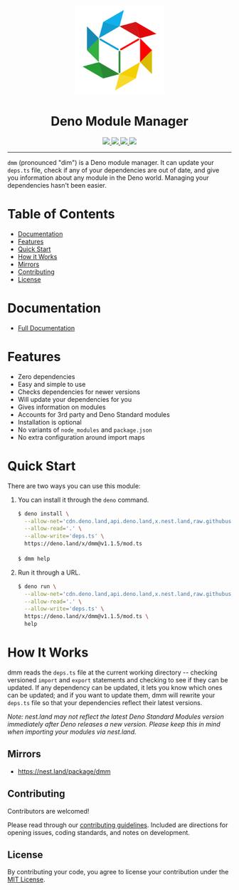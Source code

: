 <p align="center">
  <img height="200" src="logo.png" alt="Deno Module Manager">
  <h1 align="center">Deno Module Manager</h1>
</p>
<p align="center">
  <a href="https://github.com/drashland/dmm/releases">
    <img src="https://img.shields.io/github/release/drashland/dmm.svg?color=bright_green&label=latest">
  </a>
  <a href="https://github.com/drashland/dmm/actions">
    <img src="https://img.shields.io/github/workflow/status/drashland/dmm/master?label=ci">
  </a>
  <a href="https://discord.gg/SgejNXq">
    <img src="https://img.shields.io/badge/chat-on%20discord-blue">
  </a>
  <a href="https://rb.gy/5ppdbh">
    <img src="https://img.shields.io/badge/Tutorials-YouTube-red">
  </a>
</p>

---

`dmm` (pronounced "dim") is a Deno module manager. It can update your `deps.ts` file, check if any of your dependencies are out of date, and give you information about any module in the Deno world. Managing your dependencies hasn't been easier.

# Table of Contents

* [Documentation](#documentation)
* [Features](#features)
* [Quick Start](#quick-start)
* [How it Works](#how-it-works)
* [Mirrors](#mirrors)
* [Contributing](#contributing)
* [License](#license)

# Documentation

* [Full Documentation](https://drash.land/dmm/)

# Features

* Zero dependencies
* Easy and simple to use
* Checks dependencies for newer versions
* Will update your dependencies for you
* Gives information on modules
* Accounts for 3rd party and Deno Standard modules
* Installation is optional
* No variants of `node_modules` and `package.json`
* No extra configuration around import maps

# Quick Start

There are two ways you can use this module:

1. You can install it through the `deno` command.
    ```sh
    $ deno install \
      --allow-net='cdn.deno.land,api.deno.land,x.nest.land,raw.githubusercontent.com' \
      --allow-read='.' \
      --allow-write='deps.ts' \
      https://deno.land/x/dmm@v1.1.5/mod.ts

    $ dmm help
    ````

2. Run it through a URL.
    ```sh
    $ deno run \
      --allow-net='cdn.deno.land,api.deno.land,x.nest.land,raw.githubusercontent.com' \
      --allow-read='.' \
      --allow-write='deps.ts' \
      https://deno.land/x/dmm@v1.1.5/mod.ts \
      help
    ```

# How It Works

dmm reads the `deps.ts` file at the current working directory -- checking versioned `import` and `export` statements and checking to see if they can be updated. If any dependency can be updated, it lets you know which ones can be updated; and if you want to update them, dmm will rewrite your `deps.ts` file so that your dependencies reflect their latest versions.

_Note: nest.land may not reflect the latest Deno Standard Modules version immediately after Deno releases a new version. Please keep this in mind when importing your modules via nest.land._

## Mirrors

* https://nest.land/package/dmm

## Contributing

Contributors are welcomed!

Please read through our [contributing guidelines](./.github/CONTRIBUTING.md). Included are directions for opening issues, coding standards, and notes on development.

## License

By contributing your code, you agree to license your contribution under the [MIT License](./LICENSE).

